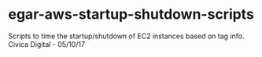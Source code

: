 # egar-aws-startup-shutdown-scripts
Scripts to time the startup/shutdown of EC2 instances based on tag info.
Civica Digital - 05/10/17
